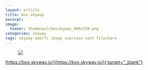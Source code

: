 ```yaml
---
layout: article
title: box-skyway
excerpt: 
image:
  teaser: thumbnail/boxskyway_400x250.png
categories: skyway
tags: skyway webrtc image usercase conf fileshare
---
```


<figure>
	<a href="" target="_blank"><img src="{{ site.url }}/images/pages/box-skyway.png"></a>
</figure>

[https://box.skyway.io/](https://box.skyway.io/){:target="_blank"}
